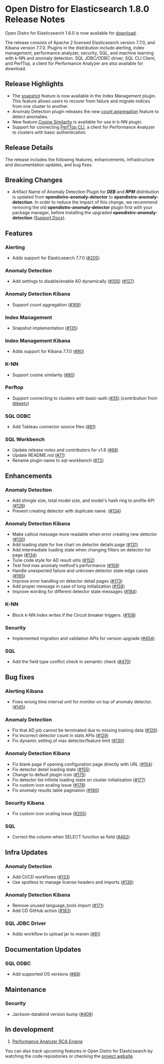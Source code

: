 # Open Distro for Elasticsearch 1.8.0 Release Notes

Open Distro for Elasticsearch 1.8.0 is now available for [download](https://opendistro.github.io/for-elasticsearch/downloads.html).

The release consists of Apache 2 licensed Elasticsearch version 7.7.0, and Kibana version 7.7.0. Plugins in the distribution include alerting, index management, performance analyzer, security, SQL, and machine learning with k-NN and anomaly detection. SQL JDBC/ODBC driver, SQL CLI Client, and PerfTop, a client for Performance Analyzer are also available for download.


## Release Highlights

* The [snapshot](https://github.com/opendistro-for-elasticsearch/index-management/pull/135) feature is now available in the Index Management plugin. This feature allows users to recover from failure and migrate indices from one cluster to another. 
* Anomaly Detection plugin releases the new [count aggregation](https://github.com/opendistro-for-elasticsearch/anomaly-detection-kibana-plugin/pull/169) feature to detect anomalies. 
* New feature [Cosine Similarity](https://github.com/opendistro-for-elasticsearch/k-NN/pull/90) is available for use in k-NN plugin.
* Support for connecting [PerfTop CLI](https://opendistro.github.io/for-elasticsearch/downloads.html#PerfTop), a client for Performance Analyzer to clusters with basic authentication.

## Release Details

The release includes the following features, enhancements, infrastructure and documentation updates, and bug fixes.

## Breaking Changes

* Artifact Name of Anomaly Detection Plugin for **_*DEB*_** and **_*RPM*_** distribution is updated from **opendistro-anomaly-detector** to **opendistro-anomaly-detection**. In order to reduce the impact of this change, we recommend removing the old **opendistro-anomaly-detector** plugin first with your package manager, before installing the upgraded **opendistro-anomaly-detection** ([Support Docs](https://opendistro.github.io/for-elasticsearch-docs/docs/upgrade/1-8-0/)).

## **Features**

### Alerting

* Adds support for Elasticsearch 7.7.0 ([#205](https://github.com/opendistro-for-elasticsearch/alerting/pull/205))

### Anomaly Detection

* Add settings to disable/enable AD dynamically ([#105](https://github.com/opendistro-for-elasticsearch/anomaly-detection/pull/105)) ([#127](https://github.com/opendistro-for-elasticsearch/anomaly-detection/pull/127))

### Anomaly Detection Kibana

* Support count aggregation ([#169](https://github.com/opendistro-for-elasticsearch/anomaly-detection-kibana-plugin/pull/169))

### Index Management

* Snapshot implementation ([#135](https://github.com/opendistro-for-elasticsearch/index-management/pull/135))

### Index Management Kibana

* Adds support for Kibana 7.7.0 ([#90](https://github.com/opendistro-for-elasticsearch/index-management-kibana-plugin/pull/90))

### K-NN

* Support cosine similarity ([#90](https://github.com/opendistro-for-elasticsearch/k-NN/pull/90))

### Perftop

* Support connecting to clusters with basic-auth ([#35](https://github.com/opendistro-for-elasticsearch/perftop/pull/35)) (contribution from [@keety](https://github.com/keety))

### SQL ODBC

*  Add Tableau connector source files ([#81](https://github.com/opendistro-for-elasticsearch/sql-odbc/pull/82))

### SQL Workbench

* Update release notes and contributors for v1.8 ([#68](https://github.com/opendistro-for-elasticsearch/sql-workbench/pull/68))
* Update README.md ([#71](https://github.com/opendistro-for-elasticsearch/sql-workbench/pull/71))
* Rename plugin name to sql-workbench ([#72](https://github.com/opendistro-for-elasticsearch/sql-workbench/pull/72))

## **Enhancements**

### Anomaly Detection

* Add shingle size, total model size, and model's hash ring to profile API ([#128](https://github.com/opendistro-for-elasticsearch/anomaly-detection/pull/128))
* Prevent creating detector with duplicate name. ([#134](https://github.com/opendistro-for-elasticsearch/anomaly-detection/pull/134))

### Anomaly Detection Kibana

* Make callout message more readable when error creating new detector ([#130](https://github.com/opendistro-for-elasticsearch/anomaly-detection-kibana-plugin/pull/130))
* Add loading state for live chart on detector details page ([#131](https://github.com/opendistro-for-elasticsearch/anomaly-detection-kibana-plugin/pull/131))
* Add intermediate loading state when changing filters on detector list page ([#134](https://github.com/opendistro-for-elasticsearch/anomaly-detection-kibana-plugin/pull/134))
* Tune code style for AD result utils ([#152](https://github.com/opendistro-for-elasticsearch/anomaly-detection-kibana-plugin/pull/152))
* Test find max anomaly method's performance ([#158](https://github.com/opendistro-for-elasticsearch/anomaly-detection-kibana-plugin/pull/158))
* Handle unexpected failure and unknown detector state edge cases ([#165](https://github.com/opendistro-for-elasticsearch/anomaly-detection-kibana-plugin/pull/165))
* Improve error handling on detector detail pages ([#173](https://github.com/opendistro-for-elasticsearch/anomaly-detection-kibana-plugin/pull/173))
* Add proper message in case of long initialization ([#159](https://github.com/opendistro-for-elasticsearch/anomaly-detection-kibana-plugin/pull/159))
* Improve wording for different detector state messages ([#184](https://github.com/opendistro-for-elasticsearch/anomaly-detection-kibana-plugin/pull/184))

### K-NN

* Block k-NN index writes if the Circuit breaker triggers. ([#108](https://github.com/opendistro-for-elasticsearch/k-NN/pull/108))

### Security

* Implemented migration and validation APIs for version upgrade ([#454](https://github.com/opendistro-for-elasticsearch/security/pull/454))

### SQL

* Add the field type conflict check in semantic check ([#470](https://github.com/opendistro-for-elasticsearch/sql/pull/470))

## **Bug fixes**

### Alerting Kibana

* Fixes wrong time interval unit for monitor on top of anomaly detector. ([#145](https://github.com/opendistro-for-elasticsearch/alerting-kibana-plugin/pull/145))

### Anomaly Detection

* Fix that AD job cannot be terminated due to missing training data ([#126](https://github.com/opendistro-for-elasticsearch/anomaly-detection/pull/126))
* Fix incorrect detector count in stats APIs ([#129](https://github.com/opendistro-for-elasticsearch/anomaly-detection/pull/129))
* Fix dynamic setting of max detector/feature limit ([#130](https://github.com/opendistro-for-elasticsearch/anomaly-detection/pull/130))

### Anomaly Detection Kibana

* Fix blank page if opening configuration page directly with URL ([#154](https://github.com/opendistro-for-elasticsearch/anomaly-detection-kibana-plugin/pull/154))
* Fix detector detail loading state ([#155](https://github.com/opendistro-for-elasticsearch/anomaly-detection-kibana-plugin/pull/155))
* Change to default plugin icon ([#175](https://github.com/opendistro-for-elasticsearch/anomaly-detection-kibana-plugin/pull/175))
* Fix detector list infinite loading state on cluster initialization ([#177](https://github.com/opendistro-for-elasticsearch/anomaly-detection-kibana-plugin/pull/177))
* Fix custom icon scaling issue ([#178](https://github.com/opendistro-for-elasticsearch/anomaly-detection-kibana-plugin/pull/178))
* Fix anomaly results table pagination ([#180](https://github.com/opendistro-for-elasticsearch/anomaly-detection-kibana-plugin/pull/180))

### Security Kibana

* Fix custom icon scaling issue ([#205](https://github.com/opendistro-for-elasticsearch/security-kibana-plugin/pull/205))

### SQL

* Correct the column when SELECT function as field ([#462](https://github.com/opendistro-for-elasticsearch/sql/pull/462))

## **Infra Updates**

### Anomaly Detection

* Add CI/CD workflows ([#133](https://github.com/opendistro-for-elasticsearch/anomaly-detection/pull/133))
* Use spotless to manage license headers and imports ([#136](https://github.com/opendistro-for-elasticsearch/anomaly-detection/pull/136))

### Anomaly Detection Kibana

* Remove unused language_tools import ([#171](https://github.com/opendistro-for-elasticsearch/anomaly-detection-kibana-plugin/pull/171))
* Add CD GitHub action ([#183](https://github.com/opendistro-for-elasticsearch/anomaly-detection-kibana-plugin/pull/183))

### SQL JDBC Driver

* Adds workflow to upload jar to maven ([#81](https://github.com/opendistro-for-elasticsearch/sql-jdbc/pull/81))

## Documentation Updates

### SQL ODBC

* Add supported OS versions ([#88](https://github.com/opendistro-for-elasticsearch/sql-odbc/pull/88))

## Maintenance

### Security

* Jackson-databind version bump ([#406](https://github.com/opendistro-for-elasticsearch/security/pull/406))

## **In development**

1. [Performance Analyzer RCA Engine](https://github.com/opendistro-for-elasticsearch/performance-analyzer-rca)

You can also track upcoming features in Open Distro for Elasticsearch by watching the code repositories or checking the [project website](https://opendistro.github.io/for-elasticsearch/features/comingsoon.html).



